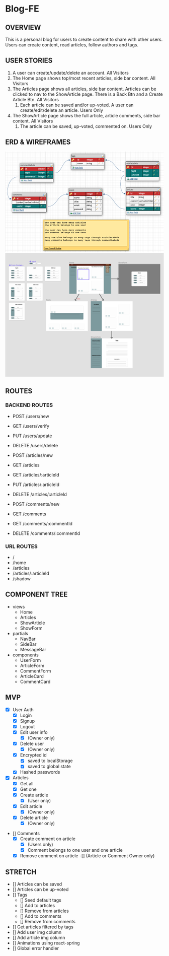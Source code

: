 # Blog-FE

## OVERVIEW
This is a personal blog for users to create content to share with other users. Users can create content, read articles, follow authors and tags. 
## USER STORIES
1. A user can create/update/delete an account. All Visitors
2. The Home page shows top/most recent articles, side bar content. All Visitors
3. The Articles page shows all articles, side bar content. Articles can be clicked to nav to the ShowArticle page. There is a Back Btn and a Create Article Btn. All Visitors
    1.  Each article can be saved and/or up-voted. A user can create/edit/delete an article. Users Only
4. The ShowArticle page shows the full article, article comments, side bar content. All Visitors
    1. The article can be saved, up-voted, commented on. Users Only 
## ERD & WIREFRAMES
!['ERD'](misc/ERD.png)
!['Wireframe'](misc/Wireframe.png) 

## ROUTES
### BACKEND ROUTES
- POST /users/new
- GET /users/verify
- PUT /users/update
- DELETE /users/delete

- POST /articles/new
- GET /articles
- GET /articles/:articleId
- PUT /articles/:articleId
- DELETE /articles/:articleId

- POST /comments/new
- GET /comments
- GET /comments/:commentId
- DELETE /comments/:commentId
### URL ROUTES
- /
- /home
- /articles
- /articles/:articleId
- /shadow
## COMPONENT TREE
- views
    - Home
    - Articles
    - ShowArticle
    - ShowForm
- partials
    - NavBar
    - SideBar
    - MessageBar
- components
    - UserForm
    - ArticleForm
    - CommentForm
    - ArticleCard
    - CommentCard

## MVP
- [x] User Auth
    - [x] Login
    - [x] Signup
    - [x] Logout
    - [x] Edit user info 
        -[x] (Owner only)
    - [x] Delete user 
        -[x] (Owner only)
    - [x] Encrypted id
        - [x] saved to localStorage
        - [x] saved to global state
    - [x] Hashed passwords
- [x] Articles
    - [x] Get all
    - [x] Get one
    - [x] Create article 
        - [x] (User only)
    - [x] Edit article 
        - [x] (Owner only)
    - [x] Delete article 
        - [x] (Owner only)
- [] Comments
    - [x] Create comment on article 
        - [x] (Users only)
        - [x] Comment belongs to one user and one article
    - [x] Remove comment on article 
        -[] (Article or Comment Owner only)

## STRETCH
- [] Articles can be saved
- [] Articles can be up-voted
- [] Tags
    - [] Seed default tags
    - [] Add to articles
    - [] Remove from articles
    - [] Add to comments
    - [] Remove from comments
- [] Get articles filtered by tags
- [] Add user img column
- [] Add article img column
- [] Animations using react-spring
- [] Global error handler